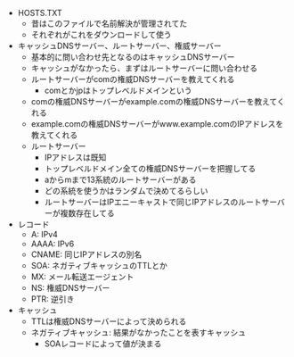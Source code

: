 - HOSTS.TXT
  - 昔はこのファイルで名前解決が管理されてた
  - それぞれがこれをダウンロードして使う
- キャッシュDNSサーバー、ルートサーバー、権威サーバー
  - 基本的に問い合わせ先となるのはキャッシュDNSサーバー
  - キャッシュがなかったら、まずはルートサーバーに問い合わせる
  - ルートサーバーがcomの権威DNSサーバーを教えてくれる
    - comとかjpはトップレベルドメインという
  - comの権威DNSサーバーがexample.comの権威DNSサーバーを教えてくれる
  - example.comの権威DNSサーバーがwww.example.comのIPアドレスを教えてくれる
  - ルートサーバー
    - IPアドレスは既知
    - トップレベルドメイン全ての権威DNSサーバーを把握してる
    - aからmまで13系統のルートサーバーがある
    - どの系統を使うかはランダムで決めてるらしい
    - ルートサーバーはIPエニーキャストで同じIPアドレスのルートサーバーが複数存在してる
- レコード
  - A: IPv4
  - AAAA: IPv6
  - CNAME: 同じIPアドレスの別名
  - SOA: ネガティブキャッシュのTTLとか
  - MX: メール転送エージェント
  - NS: 権威DNSサーバー
  - PTR: 逆引き
- キャッシュ
  - TTLは権威DNSサーバーによって決められる
  - ネガティブキャッシュ: 結果がなかったことを表すキャッシュ
    - SOAレコードによって値が決まる